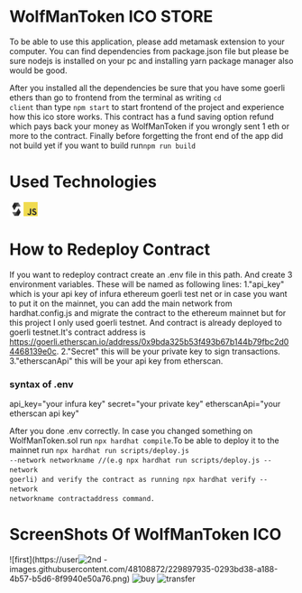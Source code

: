 # WolfManToken ICO STORE

To be able to use this application, please add metamask extension to your computer. You can find dependencies from package.json file but please be sure nodejs is installed on your pc and installing yarn package manager also would be good. 

After you installed all the dependencies be sure that you have some goerli ethers than go to frontend from the terminal as writing 
<code>cd client</code>
than type <code>npm start</code> to start frontend of the project and experience 
how this ico store works.
This contract has a fund saving option refund which pays back your money as WolfManToken if you wrongly sent 1 eth or more to the contract. Finally before forgetting the front end of the app did not build yet if you want to build run<code>npm run build</code>

# Used Technologies
<img src="https://raw.githubusercontent.com/github/explore/ba9de12f88fd08825c51928e91f1678cb5c94b26/topics/solidity/solidity.png" width="25" height="25"><img src="https://raw.githubusercontent.com/github/explore/80688e429a7d4ef2fca1e82350fe8e3517d3494d/topics/javascript/javascript.png" width="25" height="25">

# How to Redeploy Contract
If you want to redeploy contract create an .env file in this path. And create 3 environment variables. These will be named as following lines: 
1."api_key" which is your api key of infura ethereum goerli test net or in case you want to put it on the mainnet, you can add the main network from hardhat.config.js and migrate the contract to the ethereum mainnet but for this project I only used goerli testnet.
And contract is already deployed to goerli testnet.It's contract address is https://goerli.etherscan.io/address/0x9bda325b53f493b67b144b79fbc2d04468139e0c.
2."Secret" this will be your private key to sign transactions.
3."etherscanApi" this will be your api key from etherscan.

### syntax of .env
api_key="your infura key"
secret="your private key"
etherscanApi="your etherscan api key"

After you done .env correctly. In case you changed something on WolfManToken.sol
run <code>npx hardhat compile</code>.To be able to deploy it to the mainnet run
<code>npx hardhat run scripts/deploy.js --network networkname //(e.g npx hardhat run scripts/deploy.js --network goerli) and verify the contract as running 
npx hardhat verify --network networkname contractaddress command.</code>

# ScreenShots Of WolfManToken ICO
![first](https://user![2nd](https://user-images.githubusercontent.com/48108872/229897975-fa4c082b-5be3-4618-b3b2-03136dd22fca.png)
-images.githubusercontent.com/48108872/229897935-0293bd38-a188-4b57-b5d6-8f9940e50a76.png)
![buy](https://user-images.githubusercontent.com/48108872/229898050-25c8ad48-66b0-48cd-8f36-fada905b324d.png)
![transfer](https://user-images.githubusercontent.com/48108872/229898083-0a6a68c5-b8e7-4a42-b7d3-936a4f333741.png)
